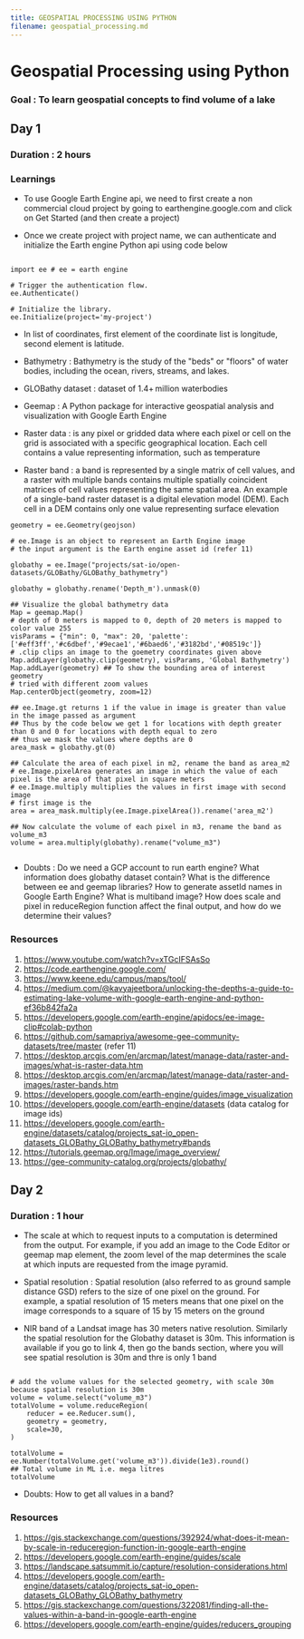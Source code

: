 ```yaml
---
title: GEOSPATIAL PROCESSING USING PYTHON
filename: geospatial_processing.md
--- 
```


# Geospatial Processing using Python

### Goal : To learn geospatial concepts to find volume of a lake

## Day 1

### Duration : 2 hours


### Learnings

* To use Google Earth Engine api, we need to first create a non commercial cloud project by going to earthengine.google.com and click on Get Started (and then create a project)

* Once we create project with project name, we can authenticate and initialize the Earth engine Python api using code below 

```

import ee # ee = earth engine

# Trigger the authentication flow.
ee.Authenticate()

# Initialize the library.
ee.Initialize(project='my-project')

```

- In list of coordinates, first element of the coordinate list is longitude, second element is latitude.

* Bathymetry : Bathymetry is the study of the "beds" or "floors" of water bodies, including the ocean, rivers, streams, and lakes.

* GLOBathy dataset : dataset of 1.4+ million waterbodies 

* Geemap : A Python package for interactive geospatial analysis and visualization with Google Earth Engine

* Raster data : is any pixel or gridded data where each pixel or cell on the grid is associated with a specific geographical location. Each cell contains a value representing information, such as temperature

* Raster band : a band is represented by a single matrix of cell values, and a raster with multiple bands contains multiple spatially coincident matrices of cell values representing the same spatial area. An example of a single-band raster dataset is a digital elevation model (DEM). Each cell in a DEM contains only one value representing surface elevation

```
geometry = ee.Geometry(geojson)

# ee.Image is an object to represent an Earth Engine image
# the input argument is the Earth engine asset id (refer 11)

globathy = ee.Image("projects/sat-io/open-datasets/GLOBathy/GLOBathy_bathymetry")

globathy = globathy.rename('Depth_m').unmask(0)

## Visualize the global bathymetry data
Map = geemap.Map()
# depth of 0 meters is mapped to 0, depth of 20 meters is mapped to color value 255
visParams = {"min": 0, "max": 20, 'palette': ['#eff3ff','#c6dbef','#9ecae1','#6baed6','#3182bd','#08519c']}
# .clip clips an image to the goemetry coordinates given above
Map.addLayer(globathy.clip(geometry), visParams, 'Global Bathymetry') 
Map.addLayer(geometry) ## To show the bounding area of interest geometry
# tried with different zoom values
Map.centerObject(geometry, zoom=12)

## ee.Image.gt returns 1 if the value in image is greater than value in the image passed as argument
## Thus by the code below we get 1 for locations with depth greater than 0 and 0 for locations with depth equal to zero
## thus we mask the values where depths are 0
area_mask = globathy.gt(0)

## Calculate the area of each pixel in m2, rename the band as area_m2
# ee.Image.pixelArea generates an image in which the value of each pixel is the area of that pixel in square meters
# ee.Image.multiply multiplies the values in first image with second image
# first image is the 
area = area_mask.multiply(ee.Image.pixelArea()).rename('area_m2')

## Now calculate the volume of each pixel in m3, rename the band as volume_m3
volume = area.multiply(globathy).rename("volume_m3")


```


* Doubts : Do we need a GCP account to run earth engine? What information does globathy dataset contain? What is the difference between ee and geemap libraries? How to generate assetId names in Google Earth Engine? What is multiband image? How does scale and pixel in reduceRegion function affect the final output, and how do we determine their values? 

### Resources
1. https://www.youtube.com/watch?v=xTGcIFSAsSo
2. https://code.earthengine.google.com/
3. https://www.keene.edu/campus/maps/tool/
4. https://medium.com/@kavyajeetbora/unlocking-the-depths-a-guide-to-estimating-lake-volume-with-google-earth-engine-and-python-ef36b842fa2a
5. https://developers.google.com/earth-engine/apidocs/ee-image-clip#colab-python
6. https://github.com/samapriya/awesome-gee-community-datasets/tree/master (refer 11)
7. https://desktop.arcgis.com/en/arcmap/latest/manage-data/raster-and-images/what-is-raster-data.htm
8. https://desktop.arcgis.com/en/arcmap/latest/manage-data/raster-and-images/raster-bands.htm
9. https://developers.google.com/earth-engine/guides/image_visualization
10. https://developers.google.com/earth-engine/datasets (data catalog for image ids)
11. https://developers.google.com/earth-engine/datasets/catalog/projects_sat-io_open-datasets_GLOBathy_GLOBathy_bathymetry#bands
12. https://tutorials.geemap.org/Image/image_overview/
13. https://gee-community-catalog.org/projects/globathy/

## Day 2

### Duration : 1 hour

*  The scale at which to request inputs to a computation is determined from the output. For example, if you add an image to the Code Editor or geemap map element, the zoom level of the map determines the scale at which inputs are requested from the image pyramid.

* Spatial resolution : Spatial resolution (also referred to as ground sample distance GSD) refers to the size of one pixel on the ground. For example, a spatial resolution of 15 meters means that one pixel on the image corresponds to a square of 15 by 15 meters on the ground

* NIR band of a Landsat image has 30 meters native resolution. Similarly the spatial resolution for the Globathy dataset is 30m. This information is available if you go to link 4, then go the bands section, where you will see spatial resolution is 30m and thre is only 1 band

```

# add the volume values for the selected geometry, with scale 30m because spatial resolution is 30m
volume = volume.select("volume_m3")
totalVolume = volume.reduceRegion(
    reducer = ee.Reducer.sum(),
    geometry = geometry,
    scale=30,
)

totalVolume = ee.Number(totalVolume.get('volume_m3')).divide(1e3).round()
## Total volume in ML i.e. mega litres
totalVolume

```

* Doubts: How to get all values in a band?

### Resources
1. https://gis.stackexchange.com/questions/392924/what-does-it-mean-by-scale-in-reduceregion-function-in-google-earth-engine
2. https://developers.google.com/earth-engine/guides/scale
3. https://landscape.satsummit.io/capture/resolution-considerations.html
4. https://developers.google.com/earth-engine/datasets/catalog/projects_sat-io_open-datasets_GLOBathy_GLOBathy_bathymetry
5. https://gis.stackexchange.com/questions/322081/finding-all-the-values-within-a-band-in-google-earth-engine
6. https://developers.google.com/earth-engine/guides/reducers_grouping
